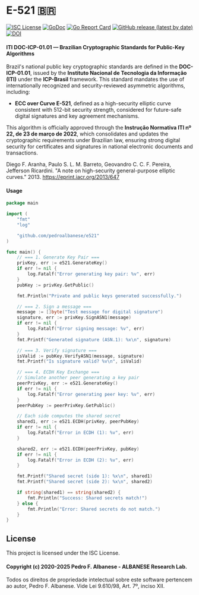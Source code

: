 # E-521 🇧🇷
[![ISC License](http://img.shields.io/badge/license-ISC-blue.svg)](https://github.com/pedroalbanese/e521/blob/master/LICENSE.md) 
[![GoDoc](https://godoc.org/github.com/pedroalbanese/e521?status.png)](http://godoc.org/github.com/pedroalbanese/e521)
[![Go Report Card](https://goreportcard.com/badge/github.com/pedroalbanese/e521)](https://goreportcard.com/report/github.com/pedroalbanese/e521)
[![GitHub release (latest by date)](https://img.shields.io/github/v/release/pedroalbanese/e521)](https://github.com/pedroalbanese/e521/releases)
[![DOI](https://img.shields.io/badge/DOI-10.5281%2Fzenodo.17290171-blue.svg)](https://doi.org/10.5281/zenodo.17290171)

#### ITI DOC-ICP-01.01 — Brazilian Cryptographic Standards for Public-Key Algorithms  
Brazil's national public key cryptographic standards are defined in the **DOC-ICP-01.01**, issued by the **Instituto Nacional de Tecnologia da Informação (ITI)** under the **ICP-Brasil** framework. This standard mandates the use of internationally recognized and security-reviewed asymmetric algorithms, including:

- **ECC over Curve E-521**, defined as a high-security elliptic curve consistent with 512-bit security strength, considered for future-safe digital signatures and key agreement mechanisms.

This algorithm is officially approved through the **Instrução Normativa ITI nº 22, de 23 de março de 2022**, which consolidates and updates the cryptographic requirements under Brazilian law, ensuring strong digital security for certificates and signatures in national electronic documents and transactions.

Diego F. Aranha, Paulo S. L. M. Barreto, Geovandro C. C. F. Pereira, Jefferson Ricardini. "A note on high-security general-purpose elliptic curves." 2013. https://eprint.iacr.org/2013/647

#### Usage
```go
package main

import (
	"fmt"
	"log"

	"github.com/pedroalbanese/e521"
)

func main() {
	// === 1. Generate Key Pair ===
	privKey, err := e521.GenerateKey()
	if err != nil {
		log.Fatalf("Error generating key pair: %v", err)
	}
	pubKey := privKey.GetPublic()

	fmt.Println("Private and public keys generated successfully.")

	// === 2. Sign a message ===
	message := []byte("Test message for digital signature")
	signature, err := privKey.SignASN1(message)
	if err != nil {
		log.Fatalf("Error signing message: %v", err)
	}
	fmt.Printf("Generated signature (ASN.1): %x\n", signature)

	// === 3. Verify signature ===
	isValid := pubKey.VerifyASN1(message, signature)
	fmt.Printf("Is signature valid? %v\n", isValid)

	// === 4. ECDH Key Exchange ===
	// Simulate another peer generating a key pair
	peerPrivKey, err := e521.GenerateKey()
	if err != nil {
		log.Fatalf("Error generating peer key: %v", err)
	}
	peerPubKey := peerPrivKey.GetPublic()

	// Each side computes the shared secret
	shared1, err := e521.ECDH(privKey, peerPubKey)
	if err != nil {
		log.Fatalf("Error in ECDH (1): %v", err)
	}

	shared2, err := e521.ECDH(peerPrivKey, pubKey)
	if err != nil {
		log.Fatalf("Error in ECDH (2): %v", err)
	}

	fmt.Printf("Shared secret (side 1): %x\n", shared1)
	fmt.Printf("Shared secret (side 2): %x\n", shared2)

	if string(shared1) == string(shared2) {
		fmt.Println("Success: Shared secrets match!")
	} else {
		fmt.Println("Error: Shared secrets do not match.")
	}
}
```

## License

This project is licensed under the ISC License.

#### Copyright (c) 2020-2025 Pedro F. Albanese - ALBANESE Research Lab.  
Todos os direitos de propriedade intelectual sobre este software pertencem ao autor, Pedro F. Albanese. Vide Lei 9.610/98, Art. 7º, inciso XII.
